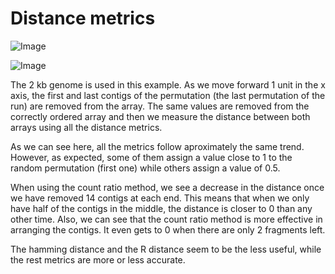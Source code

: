 Distance metrics
======

![Image](https://github.com/pilarcormo/small_genomes_SNPs/blob/master/Results/Rplot.%20Comparison%20between%20distance%20metrics%20maxdensity.png?raw=true)

![Image](https://github.com/pilarcormo/small_genomes_SNPs/blob/master/Results/Rplot.Comparison%20between%20distance%20metrics.%20countratio2.png?raw=true)


The 2 kb genome is used in this example. As we move forward 1 unit in the x axis, the first and last contigs of the permutation (the last permutation of the run) are removed from the array. The same values are removed from the correctly ordered array and then we measure the distance between both arrays using all the distance metrics. 

As we can see here, all the metrics follow aproximately the same trend. However, as expected, some of them assign a value close to 1 to the random permutation (first one) while others assign a value of 0.5. 

When using the count ratio method, we see a decrease in the distance once we have removed 14 contigs at each end. This means that when we only have half of the contigs in the middle, the distance is closer to 0 than any other time. Also, we can see that the count ratio method is more effective in arranging the contigs. It even gets to 0 when there are only 2 fragments left. 

The hamming distance and the R distance seem to be the less useful, while the rest metrics are more or less accurate. 